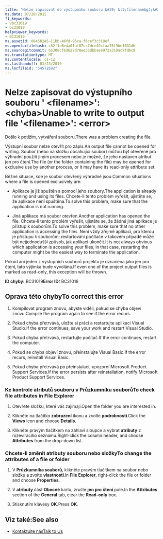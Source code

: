 ```yaml
---
title: 'Nelze zapisovat do výstupního souboru &#39; &lt;filename&gt;&#39;: &lt;chyba&gt;'
ms.date: 07/20/2015
f1_keywords:
- vbc31019
- bc31019
helpviewer_keywords:
- BC31019
ms.assetid: 0845b245-11bb-46fd-95ca-f6cef3c318ef
ms.openlocfilehash: c82f1e6e4a01af87cc7dce49cfaa78f9be1631db
ms.sourcegitcommit: 6b308cf6d627d78ee36dbbae8972a310ac7fd6c8
ms.translationtype: MT
ms.contentlocale: cs-CZ
ms.lasthandoff: 01/23/2019
ms.locfileid: "54572692"
---
```

# <a name="unable-to-write-to-output-file-39ltfilenamegt39-lterrorgt"></a><span data-ttu-id="fd078-102">Nelze zapisovat do výstupního souboru &#39; &lt;filename&gt;&#39;: &lt;chyba&gt;</span><span class="sxs-lookup"><span data-stu-id="fd078-102">Unable to write to output file &#39;&lt;filename&gt;&#39;: &lt;error&gt;</span></span>
<span data-ttu-id="fd078-103">Došlo k potížím, vytváření souboru.</span><span class="sxs-lookup"><span data-stu-id="fd078-103">There was a problem creating the file.</span></span>  
  
 <span data-ttu-id="fd078-104">Výstupní soubor nelze otevřít pro zápis.</span><span class="sxs-lookup"><span data-stu-id="fd078-104">An output file cannot be opened for writing.</span></span> <span data-ttu-id="fd078-105">Soubor (nebo na složku obsahující soubor) můžou být otevřené pro výhradní použití jiným procesem nebo je možné, že jeho nastaven atribut jen pro čtení.</span><span class="sxs-lookup"><span data-stu-id="fd078-105">The file (or the folder containing the file) may be opened for exclusive use by another process, or it may have its read-only attribute set.</span></span>  
  
 <span data-ttu-id="fd078-106">Běžné situace, kde je soubor otevřený výhradně jsou:</span><span class="sxs-lookup"><span data-stu-id="fd078-106">Common situations where a file is opened exclusively are:</span></span>  
  
-   <span data-ttu-id="fd078-107">Aplikace je již spuštěn a pomocí jeho soubory.</span><span class="sxs-lookup"><span data-stu-id="fd078-107">The application is already running and using its files.</span></span> <span data-ttu-id="fd078-108">Chcete-li tento problém vyřešit, ujistěte se, že aplikace není spuštěna.</span><span class="sxs-lookup"><span data-stu-id="fd078-108">To solve this problem, make sure that the application is not running.</span></span>  
  
-   <span data-ttu-id="fd078-109">Jiná aplikace má soubor otevřen.</span><span class="sxs-lookup"><span data-stu-id="fd078-109">Another application has opened the file.</span></span> <span data-ttu-id="fd078-110">Chcete-li tento problém vyřešit, ujistěte se, že žádná jiná aplikace je přístup k souborům.</span><span class="sxs-lookup"><span data-stu-id="fd078-110">To solve this problem, make sure that no other application is accessing the files.</span></span> <span data-ttu-id="fd078-111">Není vždy zřejmé aplikaci, pro kterou je přístupu k souborům; restartování počítače v takovém případě může být nejjednodušší způsob, jak aplikaci ukončit.</span><span class="sxs-lookup"><span data-stu-id="fd078-111">It is not always obvious which application is accessing your files; in that case, restarting the computer might be the easiest way to terminate the application.</span></span>  
  
 <span data-ttu-id="fd078-112">Pokud ani jeden z výstupních souborů projektu je označena jako jen pro čtení, tato výjimka bude vyvolána.</span><span class="sxs-lookup"><span data-stu-id="fd078-112">If even one of the project output files is marked as read-only, this exception will be thrown.</span></span>  
  
 <span data-ttu-id="fd078-113">**ID chyby:** BC31019</span><span class="sxs-lookup"><span data-stu-id="fd078-113">**Error ID:** BC31019</span></span>  
  
## <a name="to-correct-this-error"></a><span data-ttu-id="fd078-114">Oprava této chyby</span><span class="sxs-lookup"><span data-stu-id="fd078-114">To correct this error</span></span>  
  
1.  <span data-ttu-id="fd078-115">Kompilovat program znovu, abyste viděli, pokud se chyba objeví znovu.</span><span class="sxs-lookup"><span data-stu-id="fd078-115">Compile the program again to see if the error recurs.</span></span>  
  
2.  <span data-ttu-id="fd078-116">Pokud chyba přetrvává, uložte si práci a restartujte aplikaci Visual Studio.</span><span class="sxs-lookup"><span data-stu-id="fd078-116">If the error continues, save your work and restart Visual Studio.</span></span>  
  
3.  <span data-ttu-id="fd078-117">Pokud chyba přetrvává, restartujte počítač.</span><span class="sxs-lookup"><span data-stu-id="fd078-117">If the error continues, restart the computer.</span></span>  
  
4.  <span data-ttu-id="fd078-118">Pokud se chyba objeví znovu, přeinstalujte Visual Basic.</span><span class="sxs-lookup"><span data-stu-id="fd078-118">If the error recurs, reinstall Visual Basic.</span></span>  
  
5.  <span data-ttu-id="fd078-119">Pokud chyba přetrvává po přeinstalaci, upozorní Microsoft Product Support Services.</span><span class="sxs-lookup"><span data-stu-id="fd078-119">If the error persists after reinstallation, notify Microsoft Product Support Services.</span></span>  
  
### <a name="to-check-file-attributes-in-file-explorer"></a><span data-ttu-id="fd078-120">Ke kontrole atributů souboru v Průzkumníku souborů</span><span class="sxs-lookup"><span data-stu-id="fd078-120">To check file attributes in File Explorer</span></span>  
  
1.  <span data-ttu-id="fd078-121">Otevřete složku, které vás zajímají.</span><span class="sxs-lookup"><span data-stu-id="fd078-121">Open the folder you are interested in.</span></span>  
  
2.  <span data-ttu-id="fd078-122">Klikněte na tlačítko **zobrazení** ikonu a zvolte **podrobnosti**.</span><span class="sxs-lookup"><span data-stu-id="fd078-122">Click the **Views** icon and choose **Details**.</span></span>  
  
3.  <span data-ttu-id="fd078-123">Klikněte pravým tlačítkem na záhlaví sloupce a vybrat **atributy** z rozevíracího seznamu.</span><span class="sxs-lookup"><span data-stu-id="fd078-123">Right-click the column header, and choose **Attributes** from the drop-down list.</span></span>  
  
### <a name="to-change-the-attributes-of-a-file-or-folder"></a><span data-ttu-id="fd078-124">Chcete-li změnit atributy souboru nebo složky</span><span class="sxs-lookup"><span data-stu-id="fd078-124">To change the attributes of a file or folder</span></span>  
  
1.  <span data-ttu-id="fd078-125">V **Průzkumníka souborů**, klikněte pravým tlačítkem na soubor nebo složku a zvolte **vlastnosti**.</span><span class="sxs-lookup"><span data-stu-id="fd078-125">In **File Explorer**, right-click the file or folder and choose **Properties**.</span></span>  
  
2.  <span data-ttu-id="fd078-126">V **atributy** část **Obecné** kartu, zrušte **jen pro čtení** pole.</span><span class="sxs-lookup"><span data-stu-id="fd078-126">In the **Attributes** section of the **General** tab, clear the **Read-only** box.</span></span>  
  
3.  <span data-ttu-id="fd078-127">Stisknutím klávesy **OK**.</span><span class="sxs-lookup"><span data-stu-id="fd078-127">Press **OK**.</span></span>  
  
## <a name="see-also"></a><span data-ttu-id="fd078-128">Viz také:</span><span class="sxs-lookup"><span data-stu-id="fd078-128">See also</span></span>
- [<span data-ttu-id="fd078-129">Kontaktujte nás</span><span class="sxs-lookup"><span data-stu-id="fd078-129">Talk to Us</span></span>](/visualstudio/ide/talk-to-us)
